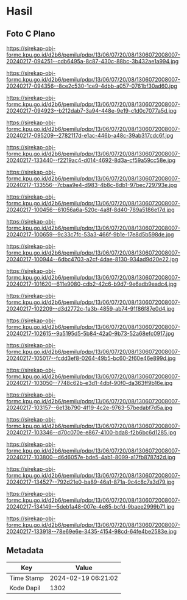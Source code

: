 # Hasil

## Foto C Plano

https://sirekap-obj-formc.kpu.go.id/d2b6/pemilu/pdpr/13/06/07/20/08/1306072008007-20240217-094251--cdb6495a-8c87-430c-88bc-3b432ae1a994.jpg

https://sirekap-obj-formc.kpu.go.id/d2b6/pemilu/pdpr/13/06/07/20/08/1306072008007-20240217-094356--8ce2c530-1ce9-4dbb-a057-0761bf30ad60.jpg

https://sirekap-obj-formc.kpu.go.id/d2b6/pemilu/pdpr/13/06/07/20/08/1306072008007-20240217-094923--b212dab7-3a94-448e-9e19-c1d0c7077a5d.jpg

https://sirekap-obj-formc.kpu.go.id/d2b6/pemilu/pdpr/13/06/07/20/08/1306072008007-20240217-095209--2782117d-e1ac-446b-a48c-39ab317cdc6f.jpg

https://sirekap-obj-formc.kpu.go.id/d2b6/pemilu/pdpr/13/06/07/20/08/1306072008007-20240217-133440--f2219ac4-d014-4692-8d3a-cf59a59cc58e.jpg

https://sirekap-obj-formc.kpu.go.id/d2b6/pemilu/pdpr/13/06/07/20/08/1306072008007-20240217-133556--7cbaa9e4-d983-4b8c-8db1-97bec729793e.jpg

https://sirekap-obj-formc.kpu.go.id/d2b6/pemilu/pdpr/13/06/07/20/08/1306072008007-20240217-100456--61056a6a-520c-4a8f-8d40-789a5186e17d.jpg

https://sirekap-obj-formc.kpu.go.id/d2b6/pemilu/pdpr/13/06/07/20/08/1306072008007-20240217-100659--9c33c7fc-53a3-466f-9b1e-17e8d5b598de.jpg

https://sirekap-obj-formc.kpu.go.id/d2b6/pemilu/pdpr/13/06/07/20/08/1306072008007-20240217-100944--6dbc4703-a2cf-4dae-8130-934ad9d20e22.jpg

https://sirekap-obj-formc.kpu.go.id/d2b6/pemilu/pdpr/13/06/07/20/08/1306072008007-20240217-101620--611e9080-cdb2-42c6-b9d7-9e6adb9eadc4.jpg

https://sirekap-obj-formc.kpu.go.id/d2b6/pemilu/pdpr/13/06/07/20/08/1306072008007-20240217-102209--d3d2772c-1a3b-4859-ab74-91f86f87e0d4.jpg

https://sirekap-obj-formc.kpu.go.id/d2b6/pemilu/pdpr/13/06/07/20/08/1306072008007-20240217-102615--9a5195d5-5b84-42a0-9b73-52a68efc0917.jpg

https://sirekap-obj-formc.kpu.go.id/d2b6/pemilu/pdpr/13/06/07/20/08/1306072008007-20240217-105017--fcdd3ef8-0264-49b5-bc60-2f60e46e899d.jpg

https://sirekap-obj-formc.kpu.go.id/d2b6/pemilu/pdpr/13/06/07/20/08/1306072008007-20240217-103050--7748c62b-e3d1-4dbf-90f0-da363ff9b16e.jpg

https://sirekap-obj-formc.kpu.go.id/d2b6/pemilu/pdpr/13/06/07/20/08/1306072008007-20240217-103157--6e13b790-4f19-4c2e-9763-57bedabf7d5a.jpg

https://sirekap-obj-formc.kpu.go.id/d2b6/pemilu/pdpr/13/06/07/20/08/1306072008007-20240217-103346--d70c070e-e867-4100-bda8-f2b6bc6d1285.jpg

https://sirekap-obj-formc.kpu.go.id/d2b6/pemilu/pdpr/13/06/07/20/08/1306072008007-20240217-103800--d6d6057e-bde5-4ab1-8099-a17fb8787d2d.jpg

https://sirekap-obj-formc.kpu.go.id/d2b6/pemilu/pdpr/13/06/07/20/08/1306072008007-20240217-134527--792d21e0-ba89-46a1-871a-9c4c8c7a3d79.jpg

https://sirekap-obj-formc.kpu.go.id/d2b6/pemilu/pdpr/13/06/07/20/08/1306072008007-20240217-134149--5deb1a48-007e-4e85-bcfd-9baee2999b71.jpg

https://sirekap-obj-formc.kpu.go.id/d2b6/pemilu/pdpr/13/06/07/20/08/1306072008007-20240217-133918--78e69e6e-3435-4154-98cd-64fe4be2583e.jpg


## Metadata

| Key        | Value               |
| ---------- | ------------------- |
| Time Stamp | 2024-02-19 06:21:02 |
| Kode Dapil | 1302                |



